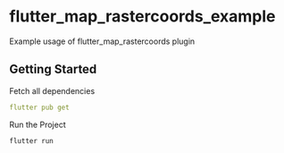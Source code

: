# flutter_map_rastercoords_example

Example usage of flutter_map_rastercoords plugin

## Getting Started

Fetch all dependencies
```yaml
flutter pub get
```

Run the Project
```sh
flutter run
```
